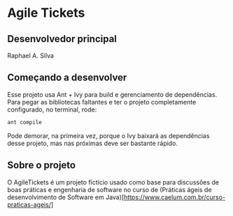 Agile Tickets
=============

Desenvolvedor principal
-----------------------
Raphael A. Silva

Começando a desenvolver
-----------------------

Esse projeto usa Ant + Ivy para build e gerenciamento de dependências. Para pegar as bibliotecas faltantes e ter o projeto completamente configurado, no terminal, rode:

``` bash
ant compile
```

Pode demorar, na primeira vez, porque o Ivy baixará as dependências desse projeto, mas nas próximas deve ser bastante rápido.

Sobre o projeto
---------------

O AgileTickets é um projeto fictício usado como base para discussões de boas práticas e engenharia de software no curso de (Práticas ágeis de desenvolvimento de Software em Java)[https://www.caelum.com.br/curso-praticas-ageis/]
